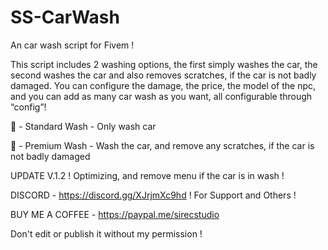 # SS-CarWash
An car wash script for Fivem !

This script includes 2 washing options, the first simply washes the car, the second washes the car and also removes scratches, if the car is not badly damaged. You can configure the damage, the price, the model of the npc, and you can add as many car wash as you want, all configurable through “config”!

📎 - Standard Wash - Only wash car

📎 - Premium Wash - Wash the car, and remove any scratches, if the car is not badly damaged

UPDATE V.1.2 ! 
Optimizing, and remove menu if the car is in wash !

DISCORD - https://discord.gg/XJrjmXc9hd ! For Support and Others !

BUY ME A COFFEE - https://paypal.me/sirecstudio

Don't edit or publish it without my permission !
